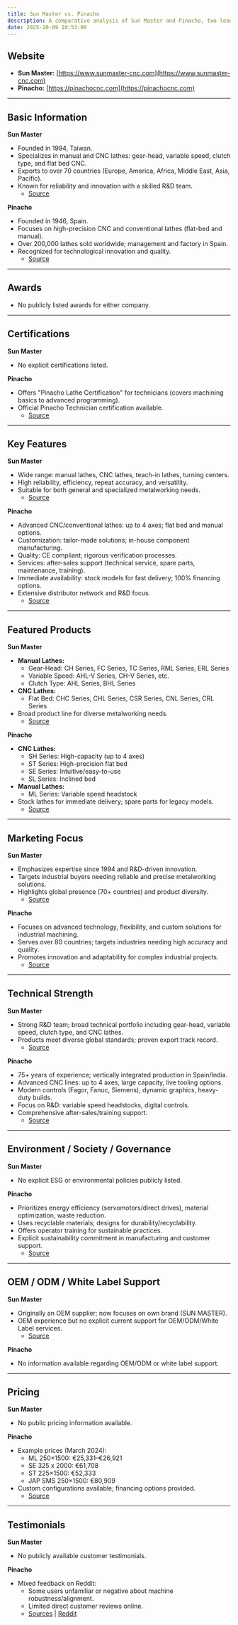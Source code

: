 ```yaml
---
title: Sun Master vs. Pinacho
description: A comparative analysis of Sun Master and Pinacho, two leading manufacturers of CNC and manual lathes, covering their basic information, awards, certifications, key features, products, marketing focus, technical strengths, ESG initiatives, OEM/ODM support, pricing, and testimonials.
date: 2025-10-09 10:53:00
---
```


## Website
- **Sun Master:** [https://www.sunmaster-cnc.com](https://www.sunmaster-cnc.com)
- **Pinacho:** [https://pinachocnc.com](https://pinachocnc.com)

---

## Basic Information

**Sun Master**
- Founded in 1994, Taiwan.
- Specializes in manual and CNC lathes: gear-head, variable speed, clutch type, and flat bed CNC.
- Exports to over 70 countries (Europe, America, Africa, Middle East, Asia, Pacific).
- Known for reliability and innovation with a skilled R&D team.
  - [Source](https://www.sunmaster-cnc.com)

**Pinacho**
- Founded in 1946, Spain.
- Focuses on high-precision CNC and conventional lathes (flat-bed and manual).
- Over 200,000 lathes sold worldwide; management and factory in Spain.
- Recognized for technological innovation and quality.
  - [Source](https://pinachocnc.com/en/company/)

---

## Awards

- No publicly listed awards for either company.

---

## Certifications

**Sun Master**
- No explicit certifications listed.

**Pinacho**
- Offers "Pinacho Lathe Certification" for technicians (covers machining basics to advanced programming).
- Official Pinacho Technician certification available.
  - [Source](https://dev.pinachocnc.com/en/uncategorized/pinacho-lathe-certification-and-training-program-a-door-to-professional-excellence/)

---

## Key Features

**Sun Master**
- Wide range: manual lathes, CNC lathes, teach-in lathes, turning centers.
- High reliability, efficiency, repeat accuracy, and versatility.
- Suitable for both general and specialized metalworking needs.
  - [Source](https://www.sunmaster-cnc.com/)

**Pinacho**
- Advanced CNC/conventional lathes: up to 4 axes; flat bed and manual options.
- Customization: tailor-made solutions; in-house component manufacturing.
- Quality: CE compliant; rigorous verification processes.
- Services: after-sales support (technical service, spare parts, maintenance, training).
- Immediate availability: stock models for fast delivery; 100% financing options.
- Extensive distributor network and R&D focus.
  - [Source](https://pinachocnc.com)

---

## Featured Products

**Sun Master**
- **Manual Lathes:**
  - Gear-Head: CH Series, FC Series, TC Series, RML Series, ERL Series
  - Variable Speed: AHL-V Series, CH-V Series, etc.
  - Clutch Type: AHL Series, BHL Series
- **CNC Lathes:**
  - Flat Bed: CHC Series, CHL Series, CSR Series, CNL Series, CRL Series
- Broad product line for diverse metalworking needs.
  - [Source](https://www.sunmaster-cnc.com)

**Pinacho**
- **CNC Lathes:**
  - SH Series: High-capacity (up to 4 axes)
  - ST Series: High-precision flat bed
  - SE Series: Intuitive/easy-to-use
  - SL Series: Inclined bed
- **Manual Lathes:**
  - ML Series: Variable speed headstock
- Stock lathes for immediate delivery; spare parts for legacy models.
  - [Source](https://pinachocnc.com)

---

## Marketing Focus

**Sun Master**
- Emphasizes expertise since 1994 and R&D-driven innovation.
- Targets industrial buyers needing reliable and precise metalworking solutions.
- Highlights global presence (70+ countries) and product diversity.
  - [Source](https://www.sunmaster-cnc.com/)

**Pinacho**
- Focuses on advanced technology, flexibility, and custom solutions for industrial machining.
- Serves over 80 countries; targets industries needing high accuracy and quality.
- Promotes innovation and adaptability for complex industrial projects.
  - [Source](https://pinachocnc.com/en/)

---

## Technical Strength

**Sun Master**
- Strong R&D team; broad technical portfolio including gear-head, variable speed, clutch type, and CNC lathes.
- Products meet diverse global standards; proven export track record.
  - [Source](https://www.sunmaster-cnc.com/)

**Pinacho**
- 75+ years of experience; vertically integrated production in Spain/India.
- Advanced CNC lines: up to 4 axes, large capacity, live tooling options.
- Modern controls (Fagor, Fanuc, Siemens), dynamic graphics, heavy-duty builds.
- Focus on R&D: variable speed headstocks, digital controls.
- Comprehensive after-sales/training support.
  - [Source](https://www.pinachocnc.com/wp-content/uploads/2023/04/Folleto-Pinacho-2023-ENG.pdf)

---

## Environment / Society / Governance

**Sun Master**
- No explicit ESG or environmental policies publicly listed.

**Pinacho**
- Prioritizes energy efficiency (servomotors/direct drives), material optimization, waste reduction.
- Uses recyclable materials; designs for durability/recyclability.
- Offers operator training for sustainable practices.
- Explicit sustainability commitment in manufacturing and customer support.
  - [Source](https://pinachocnc.com/en/general-en/environmental-impact-of-using-cnc-lathes/)

---

## OEM / ODM / White Label Support

**Sun Master**
- Originally an OEM supplier; now focuses on own brand (SUN MASTER).
- OEM experience but no explicit current support for OEM/ODM/White Label services.
  - [Source](https://www.sunmaster-cnc.com/msg/company.html)

**Pinacho**
- No information available regarding OEM/ODM or white label support.

---

## Pricing

**Sun Master**
- No public pricing information available.

**Pinacho**
- Example prices (March 2024):
    - ML 250×1500: €25,331–€26,921
    - SE 325 x 2000: €61,708
    - ST 225×1500: €52,333
    - JAP SMS 250×1500: €80,909
- Custom configurations available; financing options provided.
  - [Source](https://pinachocnc.com/en/shop/)

---

## Testimonials

**Sun Master**
- No publicly available customer testimonials.

**Pinacho**
- Mixed feedback on Reddit:
    - Some users unfamiliar or negative about machine robustness/alignment.
    - Limited direct customer reviews online.
  - [Sources](https://www.reddit.com/r/Machinists/comments/7x2yv5/anyone_has_any_experience_with_pinacho_flatbed/) | [Reddit](https://www.reddit.com/r/CNC/comments/13np45b/whats_the_crappiestworst_cnc_machines_you_ever/)